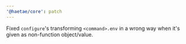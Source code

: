 ```yaml
---
'@haetae/core': patch
---
```


Fixed `configure`'s transforming `<command>.env` in a wrong way when it's given as non-function object/value.

